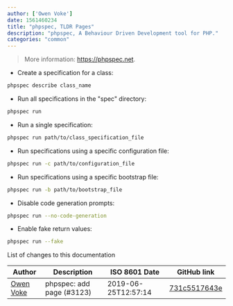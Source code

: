 ```yaml
---
author: ['Owen Voke']
date: 1561460234
title: "phpspec, TLDR Pages"
description: "phpspec, A Behaviour Driven Development tool for PHP."
categories: "common"
---
```

> More information: <https://phpspec.net>.

- Create a specification for a class:

```bash
phpspec describe class_name
```

- Run all specifications in the "spec" directory:

```bash
phpspec run
```

- Run a single specification:

```bash
phpspec run path/to/class_specification_file
```

- Run specifications using a specific configuration file:

```bash
phpspec run -c path/to/configuration_file
```

- Run specifications using a specific bootstrap file:

```bash
phpspec run -b path/to/bootstrap_file
```

- Disable code generation prompts:

```bash
phpspec run --no-code-generation
```

- Enable fake return values:

```bash
phpspec run --fake
```
List of changes to this documentation


Author | Description | ISO 8601 Date | GitHub link
------|-----|-----|-----
[Owen Voke](mailto:owzie123@gmail.com) | phpspec: add page (#3123) | 2019-06-25T12:57:14 | [731c5517643e](https://github.com/tldr-pages/tldr/commit/731c5517643e9020f6f60f4cc3a68d3787b153ad)

